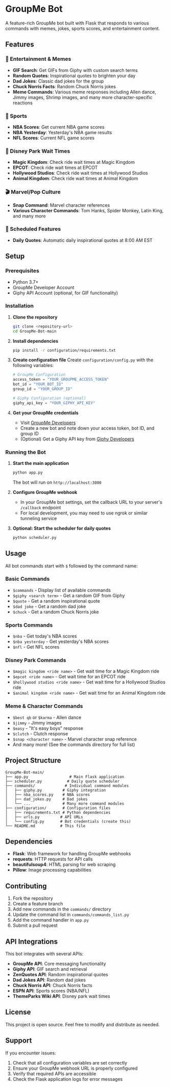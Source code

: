 # GroupMe Bot

A feature-rich GroupMe bot built with Flask that responds to various commands with memes, jokes, sports scores, and entertainment content.

## Features

### 🎪 Entertainment & Memes
- **GIF Search**: Get GIFs from Giphy with custom search terms
- **Random Quotes**: Inspirational quotes to brighten your day
- **Dad Jokes**: Classic dad jokes for the group
- **Chuck Norris Facts**: Random Chuck Norris jokes
- **Meme Commands**: Various meme responses including Allen dance, Jimmy images, Shrimp images, and many more character-specific reactions

### 🏈 Sports
- **NBA Scores**: Get current NBA game scores
- **NBA Yesterday**: Yesterday's NBA game results
- **NFL Scores**: Current NFL game scores

### 🎢 Disney Park Wait Times
- **Magic Kingdom**: Check ride wait times at Magic Kingdom
- **EPCOT**: Check ride wait times at EPCOT
- **Hollywood Studios**: Check ride wait times at Hollywood Studios
- **Animal Kingdom**: Check ride wait times at Animal Kingdom

### 🎬 Marvel/Pop Culture
- **Snap Command**: Marvel character references
- **Various Character Commands**: Tom Hanks, Spider Monkey, Latin King, and many more

### 📅 Scheduled Features
- **Daily Quotes**: Automatic daily inspirational quotes at 8:00 AM EST

## Setup

### Prerequisites
- Python 3.7+
- GroupMe Developer Account
- Giphy API Account (optional, for GIF functionality)

### Installation

1. **Clone the repository**
   ```bash
   git clone <repository-url>
   cd GroupMe-Bot-main
   ```

2. **Install dependencies**
   ```bash
   pip install -r configuration/requirements.txt
   ```

3. **Create configuration file**
   Create `configuration/config.py` with the following variables:
   ```python
   # GroupMe Configuration
   access_token = "YOUR_GROUPME_ACCESS_TOKEN"
   bot_id = "YOUR_BOT_ID"
   group_id = "YOUR_GROUP_ID"
   
   # Giphy Configuration (optional)
   giphy_api_key = "YOUR_GIPHY_API_KEY"
   ```

4. **Get your GroupMe credentials**
   - Visit [GroupMe Developers](https://dev.groupme.com/)
   - Create a new bot and note down your access token, bot ID, and group ID
   - (Optional) Get a Giphy API key from [Giphy Developers](https://developers.giphy.com/)

### Running the Bot

1. **Start the main application**
   ```bash
   python app.py
   ```
   The bot will run on `http://localhost:3000`

2. **Configure GroupMe webhook**
   - In your GroupMe bot settings, set the callback URL to your server's `/callback` endpoint
   - For local development, you may need to use ngrok or similar tunneling service

3. **Optional: Start the scheduler for daily quotes**
   ```bash
   python scheduler.py
   ```

## Usage

All bot commands start with `$` followed by the command name:

### Basic Commands
- `$commands` - Display list of available commands
- `$giphy <search term>` - Get a random GIF from Giphy
- `$quote` - Get a random inspirational quote
- `$dad joke` - Get a random dad joke
- `$chuck` - Get a random Chuck Norris joke

### Sports Commands
- `$nba` - Get today's NBA scores
- `$nba yesterday` - Get yesterday's NBA scores
- `$nfl` - Get NFL scores

### Disney Park Commands
- `$magic kingdom <ride name>` - Get wait time for a Magic Kingdom ride
- `$epcot <ride name>` - Get wait time for an EPCOT ride
- `$hollywood studios <ride name>` - Get wait time for a Hollywood Studios ride
- `$animal kingdom <ride name>` - Get wait time for an Animal Kingdom ride

### Meme & Character Commands
- `$best qb` or `$karma` - Allen dance
- `$jimmy` - Jimmy images
- `$easy` - "It's easy boys" response
- `$clutch` - Clutch response
- `$snap <character name>` - Marvel character snap reference
- And many more! (See the commands directory for full list)

## Project Structure

```
GroupMe-Bot-main/
├── app.py                  # Main Flask application
├── scheduler.py           # Daily quote scheduler
├── commands/             # Individual command modules
│   ├── giphy.py         # Giphy integration
│   ├── nba_scores.py    # NBA scores
│   ├── dad_jokes.py     # Dad jokes
│   └── ...              # Many more command modules
├── configuration/       # Configuration files
│   ├── requirements.txt # Python dependencies
│   ├── urls.py         # API URLs
│   └── config.py       # Bot credentials (create this)
└── README.md           # This file
```

## Dependencies
- **Flask**: Web framework for handling GroupMe webhooks
- **requests**: HTTP requests for API calls
- **beautifulsoup4**: HTML parsing for web scraping
- **Pillow**: Image processing capabilities

## Contributing

1. Fork the repository
2. Create a feature branch
3. Add new commands in the `commands/` directory
4. Update the command list in `commands/commands_list.py`
5. Add the command handler in `app.py`
6. Submit a pull request

## API Integrations

This bot integrates with several APIs:
- **GroupMe API**: Core messaging functionality
- **Giphy API**: GIF search and retrieval
- **ZenQuotes API**: Random inspirational quotes
- **Dad Jokes API**: Random dad jokes
- **Chuck Norris API**: Chuck Norris facts
- **ESPN API**: Sports scores (NBA/NFL)
- **ThemeParks Wiki API**: Disney park wait times

## License

This project is open source. Feel free to modify and distribute as needed.

## Support

If you encounter issues:
1. Check that all configuration variables are set correctly
2. Ensure your GroupMe webhook URL is properly configured
3. Verify that required APIs are accessible
4. Check the Flask application logs for error messages 
